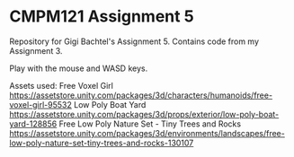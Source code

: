 # CMPM121 Assignment 5
Repository for Gigi Bachtel's Assignment 5. Contains code from my Assignment 3.

Play with the mouse and WASD keys.

Assets used:
Free Voxel Girl https://assetstore.unity.com/packages/3d/characters/humanoids/free-voxel-girl-95532
Low Poly Boat Yard https://assetstore.unity.com/packages/3d/props/exterior/low-poly-boat-yard-128856
Free Low Poly Nature Set - Tiny Trees and Rocks https://assetstore.unity.com/packages/3d/environments/landscapes/free-low-poly-nature-set-tiny-trees-and-rocks-130107
